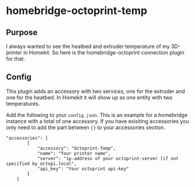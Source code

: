 # homebridge-octoprint-temp
 
## Purpose

I always wanted to see the heatbed and extruder temperature of my 3D-printer in Homekit. So here is the homebridge-octoprint connection plugin for that.

## Config

This plugin adds an accessory with two services, one for the extruder and one for the heatbed. In Homekit it will show up as one entity with two temperatures. 

Add the following to your `config.json`. This is an example for a homebridge instance with a total of one accessory. If you have exisiting accessories you only need to add the part between `{}` to your accessories section.

```
"accessories": [
        {
            "accessory": "Octoprint-Temp",
            "name": "Your printer name",
            "server": "ip-address of your octoprint-server (if not specified by octopi.local",
            "api_key": "Your octoprint api-key"
        }
    ]
```
